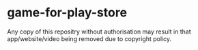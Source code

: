 # game-for-play-store

Any copy of this repositry without authorisation may result in that app/website/video being removed due to copyright policy.
